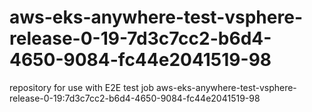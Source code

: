 # aws-eks-anywhere-test-vsphere-release-0-19-7d3c7cc2-b6d4-4650-9084-fc44e2041519-98
repository for use with E2E test job aws-eks-anywhere-test-vsphere-release-0-19:7d3c7cc2-b6d4-4650-9084-fc44e2041519-98
